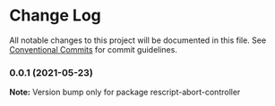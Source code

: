 # Change Log

All notable changes to this project will be documented in this file.
See [Conventional Commits](https://conventionalcommits.org) for commit guidelines.

### 0.0.1 (2021-05-23)

**Note:** Version bump only for package rescript-abort-controller
